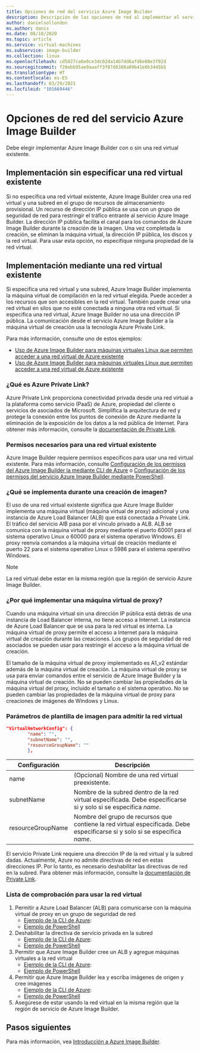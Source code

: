 ```yaml
---
title: Opciones de red del servicio Azure Image Builder
description: Descripción de las opciones de red al implementar el servicio Azure VM Image Builder
author: danielsollondon
ms.author: danis
ms.date: 08/10/2020
ms.topic: article
ms.service: virtual-machines
ms.subservice: image-builder
ms.collection: linux
ms.openlocfilehash: cd5027ca6e0ce3dc02da14b7dd6afd6e00e3f92d
ms.sourcegitcommit: f28ebb95ae9aaaff3f87d8388a09b41e0b3445b5
ms.translationtype: HT
ms.contentlocale: es-ES
ms.lasthandoff: 03/29/2021
ms.locfileid: "101669446"
---
```

# <a name="azure-image-builder-service-networking-options"></a>Opciones de red del servicio Azure Image Builder

Debe elegir implementar Azure Image Builder con o sin una red virtual existente.

## <a name="deploy-without-specifying-an-existing-vnet"></a>Implementación sin especificar una red virtual existente

Si no especifica una red virtual existente, Azure Image Builder crea una red virtual y una subred en el grupo de recursos de almacenamiento provisional. Un recurso de dirección IP pública se usa con un grupo de seguridad de red para restringir el tráfico entrante al servicio Azure Image Builder. La dirección IP pública facilita el canal para los comandos de Azure Image Builder durante la creación de la imagen. Una vez completada la creación, se eliminan la máquina virtual, la dirección IP pública, los discos y la red virtual. Para usar esta opción, no especifique ninguna propiedad de la red virtual.

## <a name="deploy-using-an-existing-vnet"></a>Implementación mediante una red virtual existente

Si especifica una red virtual y una subred, Azure Image Builder implementa la máquina virtual de compilación en la red virtual elegida. Puede acceder a los recursos que son accesibles en la red virtual. También puede crear una red virtual en silos que no esté conectada a ninguna otra red virtual. Si especifica una red virtual, Azure Image Builder no usa una dirección IP pública. La comunicación desde el servicio Azure Image Builder a la máquina virtual de creación usa la tecnología Azure Private Link.

Para más información, consulte uno de estos ejemplos:

* [Uso de Azure Image Builder para máquinas virtuales Linux que permiten acceder a una red virtual de Azure existente](../windows/image-builder-vnet.md)
* [Uso de Azure Image Builder para máquinas virtuales Linux que permiten acceder a una red virtual de Azure existente](image-builder-vnet.md)

### <a name="what-is-azure-private-link"></a>¿Qué es Azure Private Link?

Azure Private Link proporciona conectividad privada desde una red virtual a la plataforma como servicio (PaaS) de Azure, propiedad del cliente o servicios de asociados de Microsoft. Simplifica la arquitectura de red y protege la conexión entre los puntos de conexión de Azure mediante la eliminación de la exposición de los datos a la red pública de Internet. Para obtener más información, consulte la [documentación de Private Link](../../private-link/index.yml).

### <a name="required-permissions-for-an-existing-vnet"></a>Permisos necesarios para una red virtual existente

Azure Image Builder requiere permisos específicos para usar una red virtual existente. Para más información, consulte [Configuración de los permisos del Azure Image Builder la mediante CLI de Azure](image-builder-permissions-cli.md) o [Configuración de los permisos del servicio Azure Image Builder mediante PowerShell](image-builder-permissions-powershell.md).

### <a name="what-is-deployed-during-an-image-build"></a>¿Qué se implementa durante una creación de imagen?

El uso de una red virtual existente significa que Azure Image Builder implementa una máquina virtual (máquina virtual de proxy) adicional y una instancia de Azure Load Balancer (ALB) que está conectada a Private Link. El tráfico del servicio AIB pasa por el vínculo privado a ALB. ALB se comunica con la máquina virtual de proxy mediante el puerto 60001 para el sistema operativo Linux o 60000 para el sistema operativo Windows. El proxy reenvía comandos a la máquina virtual de creación mediante el puerto 22 para el sistema operativo Linux o 5986 para el sistema operativo Windows.

> [!NOTE]
> La red virtual debe estar en la misma región que la región de servicio Azure Image Builder.
> 

### <a name="why-deploy-a-proxy-vm"></a>¿Por qué implementar una máquina virtual de proxy?

Cuando una máquina virtual sin una dirección IP pública está detrás de una instancia de Load Balancer interna, no tiene acceso a Internet. La instancia de Azure Load Balancer que se usa para la red virtual es interna. La máquina virtual de proxy permite el acceso a Internet para la máquina virtual de creación durante las creaciones. Los grupos de seguridad de red asociados se pueden usar para restringir el acceso a la máquina virtual de creación.

El tamaño de la máquina virtual de proxy implementado es A1_v2 estándar además de la máquina virtual de creación. La máquina virtual de proxy se usa para enviar comandos entre el servicio de Azure Image Builder y la máquina virtual de creación. No se pueden cambiar las propiedades de la máquina virtual del proxy, incluido el tamaño o el sistema operativo. No se pueden cambiar las propiedades de la máquina virtual de proxy para creaciones de imágenes de Windows y Linux.

### <a name="image-template-parameters-to-support-vnet"></a>Parámetros de plantilla de imagen para admitir la red virtual
```json
"VirtualNetworkConfig": {
        "name": "",
        "subnetName": "",
        "resourceGroupName": ""
        },
```

| Configuración | Descripción |
|---------|---------|
| name | (Opcional) Nombre de una red virtual preexistente. |
| subnetName | Nombre de la subred dentro de la red virtual especificada. Debe especificarse si y solo si se especifica *name*. |
| resourceGroupName | Nombre del grupo de recursos que contiene la red virtual especificada. Debe especificarse si y solo si se especifica *name*. |

El servicio Private Link requiere una dirección IP de la red virtual y la subred dadas. Actualmente, Azure no admite directivas de red en estas direcciones IP. Por lo tanto, es necesario deshabilitar las directivas de red en la subred. Para obtener más información, consulte la [documentación de Private Link](../../private-link/index.yml).

### <a name="checklist-for-using-your-vnet"></a>Lista de comprobación para usar la red virtual

1. Permitir a Azure Load Balancer (ALB) para comunicarse con la máquina virtual de proxy en un grupo de seguridad de red
    * [Ejemplo de la CLI de Azure](image-builder-vnet.md#add-network-security-group-rule):
    * [Ejemplo de PowerShell](../windows/image-builder-vnet.md#add-network-security-group-rule)
2. Deshabilitar la directiva de servicio privada en la subred
    * [Ejemplo de la CLI de Azure](image-builder-vnet.md#disable-private-service-policy-on-subnet):
    * [Ejemplo de PowerShell](../windows/image-builder-vnet.md#disable-private-service-policy-on-subnet)
3. Permitir que Azure Image Builder cree un ALB y agregue máquinas virtuales a la red virtual
    * [Ejemplo de la CLI de Azure](image-builder-permissions-cli.md#existing-vnet-azure-role-example):
    * [Ejemplo de PowerShell](image-builder-permissions-powershell.md#permission-to-customize-images-on-your-vnets)
4. Permitir que Azure Image Builder lea y escriba imágenes de origen y cree imágenes
    * [Ejemplo de la CLI de Azure](image-builder-permissions-cli.md#custom-image-azure-role-example):
    * [Ejemplo de PowerShell](image-builder-permissions-powershell.md#custom-image-azure-role-example)
5. Asegúrese de estar usando la red virtual en la misma región que la región de servicio de Azure Image Builder.


## <a name="next-steps"></a>Pasos siguientes

Para más información, vea [Introducción a Azure Image Builder](../image-builder-overview.md).